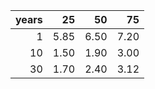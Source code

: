 | years |25 | 50 | 75 |
|---:|---:|---:|---:|
| 1 | 5.85 | 6.50 | 7.20 |
| 10 | 1.50 | 1.90 | 3.00 |
| 30 | 1.70 | 2.40 | 3.12 |

